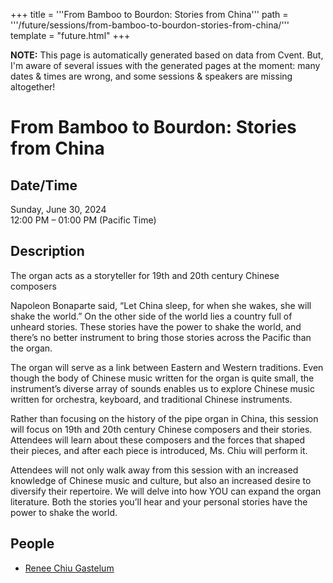 +++
title = '''From Bamboo to Bourdon: Stories from China'''
path = '''/future/sessions/from-bamboo-to-bourdon-stories-from-china/'''
template = "future.html"
+++

<p class="todo">
<strong>NOTE:</strong> This page is automatically generated based on data from Cvent.
But, I'm aware of several issues with the generated pages at the moment:
many dates & times are wrong, and some sessions & speakers are missing altogether!
</p>

<h1>From Bamboo to Bourdon: Stories from China</h1>
<h2>Date/Time</h2>
<p>Sunday, June 30, 2024<br>
12:00 PM – 01:00 PM (Pacific Time)</p>
<h2>Description</h2>
The organ acts as a storyteller for 19th and 20th century Chinese composers

Napoleon Bonaparte said, “Let China sleep, for when she wakes, she will shake the world.” On the other side of the world lies a country full of unheard stories. These stories have the power to shake the world, and there’s no better instrument to bring those stories across the Pacific than the organ. 

The organ will serve as a link between Eastern and Western traditions. Even though the body of Chinese music written for the organ is quite small, the instrument’s diverse array of sounds enables us to explore Chinese music written for orchestra, keyboard, and traditional Chinese instruments. 

Rather than focusing on the history of the pipe organ in China, this session will focus on 19th and 20th century Chinese composers and their stories. Attendees will learn about these composers and the forces that shaped their pieces, and after each piece is introduced, Ms. Chiu will perform it. 

Attendees will not only walk away from this session with an increased knowledge of Chinese music and culture, but also an increased desire to diversify their repertoire. We will delve into how YOU can expand the organ literature. Both the stories you’ll hear and your personal stories have the power to shake the world.
<h2>People</h2>
<ul><li><a href="/future/performers/renee-chiu-gastelum/">Renee Chiu Gastelum</a></li></ul>


